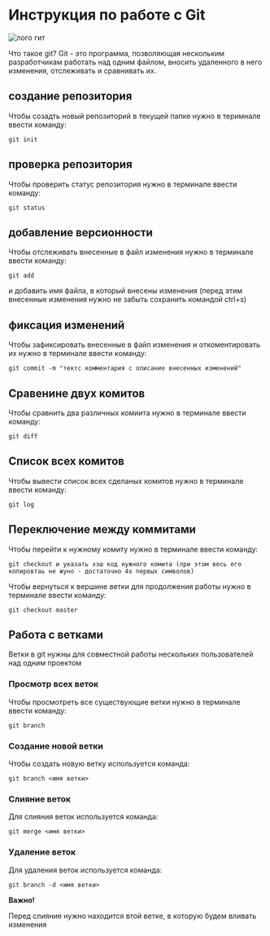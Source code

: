 # Инструкция по работе с Git

![лого гит](git.jpg)

Что такое git?
Git - это программа, позволяющая нескольким разработчикам работать над одним файлом, вносить удаленного в него изменения, отслеживать и сравнивать их.

## создание репозитория

Чтобы созадть новый репозиторий в текущей папке нужно в теримнале ввести команду:

    git init

## проверка репозитория

Чтобы проверить статус репозитория нужно в терминале ввести команду:

    git status

## добавление версионности

Чтобы отслеживать внесенные в файл изменения нужно в терминале ввести команду:

    git add 

и добавить имя файла, в который внесены изменения (перед этим внесенные изменения нужно не забыть сохранить командой ctrl+s)

## фиксация изменений

Чтобы зафиксировать внесенные в файл изменения и откоментировать их нужно в терминале ввести команду:

    git commit -m "тектс комментария с описание внесенных изменений"

## Сравенине двух комитов

Чтобы сравнить два различных комиита нужно в терминале ввести команду:

    git diff

## Список всех комитов

Чтобы вывести список всех сделаных комитов нужно в терминале ввести команду:

    git log

## Переключение между коммитами

Чтобы перейти к нужному комиту нужно в терминале ввести команду:

    git checkout и указать хэш код нужного комита (при этом весь его копировтаь не жуно - достаточно 4х первых символов)

Чтобы вернуться к вершине ветки для продолжения работы нужно в терминале ввести команду:

    git checkout master
    
## Работа с ветками

Ветки в git нужны для совместной работы нескольких пользователей над одним проектом

### Просмотр всех веток

Чтобы просмотреть все существующие ветки нужно в терминале ввести команду: 

    git branch

### Создание новой ветки

Чтобы создать новую ветку используется команда:

    git branch <имя ветки>
    
### Слияние веток

Для слияния веток используется команда:

    git merge <имя ветки>

### Удаление веток

Для удаления веток используется команда:

    git branch -d <имя ветки>

**Важно!**

Перед слияние нужно находится втой ветке, в которую будем вливать изменения
